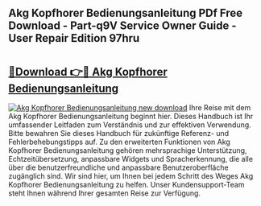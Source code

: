 ## Akg Kopfhorer Bedienungsanleitung PDf Free Download - Part-q9V Service Owner Guide - User Repair Edition 97hru

# <h2><a href="http://df5g90h.blite.top/?on=Akg+Kopfhorer+Bedienungsanleitung">🔗Download 👉🔴 Akg Kopfhorer Bedienungsanleitung</a></h2>

[![Akg Kopfhorer Bedienungsanleitung new download](https://i.imgur.com/lujVjoI.png)](http://df5g90h.blite.top/?on=Akg+Kopfhorer+Bedienungsanleitung)
Ihre Reise mit dem Akg Kopfhorer Bedienungsanleitung beginnt hier. Dieses Handbuch ist Ihr umfassender Leitfaden zum Verständnis und zur effektiven Verwendung. Bitte bewahren Sie dieses Handbuch für zukünftige Referenz- und Fehlerbehebungstipps auf. Zu den erweiterten Funktionen von Akg Kopfhorer Bedienungsanleitung gehören mehrsprachige Unterstützung, Echtzeitübersetzung, anpassbare Widgets und Spracherkennung, die alle über die benutzerfreundliche und anpassbare Benutzeroberfläche zugänglich sind. Wir sind hier, um Ihnen bei jedem Schritt des Weges Akg Kopfhorer Bedienungsanleitung zu helfen. Unser Kundensupport-Team steht Ihnen während Ihrer gesamten Reise zur Verfügung.
